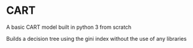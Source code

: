 # CART
A basic CART model built in python 3 from scratch

Builds a decision tree using the gini index without the use of any libraries
